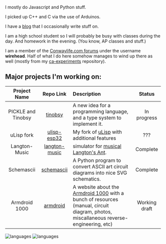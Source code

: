 I mostly do Javascript and Python stuff.
    
I picked up C++ and C via the use of Arduinos.

I have a [blog](https://dragoncoder047.github.io/blog/) that I occasionally write stuff on.

I am a high school student so I will probably be busy with classes during the day. And homework in the evening. (You know, AP classes and stuff.)

I am a member of the [Conwaylife.com forums](https://conwaylife.com/forums) under the username **wirehead**. Half of what I do here somehow manages to wind up there as well (mostly from my [ca-experiments](https://github.com/dragoncoder047/ca-experiments) repository).

## Major projects I'm working on:

<!-- [BEGIN PROJECTS -->

| Project Name | Repo Link | Description | Status |
|:------------:|:---------:|:------------|:------:|
| PICKLE and Tinobsy | [tinobsy](https://github.com/dragoncoder047/tinobsy) | A new idea for a programming language, and a type system to implement it. | In progress |
| uLisp fork | [ulisp-esp32](https://github.com/dragoncoder047/ulisp-esp32) | My fork of [uLisp](http://ulisp.com/) with additional features | ??? |
| Langton-Music | [langton-music](https://github.com/dragoncoder047/langton-music) | simulator for [musical Langton's Ant](https://dragoncoder047.github.io/langton-music). | Complete |
| Schemascii | [schemascii](https://github.com/dragoncoder047/schemascii) | A Python program to convert ASCII art circuit diagrams into nice SVG schematics. | Complete |
| Armdroid 1000 | [armdroid](https://github.com/dragoncoder047/armdroid) | A website about the [Armdroid 1000](https://dragoncoder047.github.io/armdroid) with a bunch of resources (manual, circuit diagram, photos, miscallaneous reverse-engineering, etc) | Working draft |

<!-- END PROJECTS] -->

<picture>
  <source media="(prefers-color-scheme: dark)" srcset="https://github-readme-stats.vercel.app/api/top-langs/?username=dragoncoder047&langs_count=100&layout=compact&hide_title=true&theme=dark&hide=css,html,makefile,markdown">
  <img alt="languages" src="https://github-readme-stats.vercel.app/api/top-langs/?username=dragoncoder047&langs_count=100&layout=compact&hide_title=true&hide=css,html,makefile,markdown">
</picture>

<picture>
  <source media="(prefers-color-scheme: dark)" srcset="https://github-readme-stats.vercel.app/api/?username=dragoncoder047&hide_title=true&theme=dark&show_icons=true&include_all_commits=true">
  <img alt="languages" src="https://github-readme-stats.vercel.app/api/?username=dragoncoder047&hide_title=true&show_icons=true&include_all_commits=true">
</picture>

